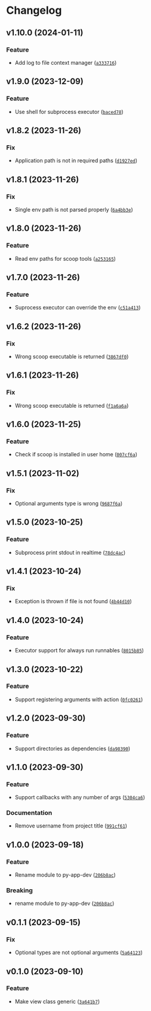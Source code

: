 # Changelog

<!--next-version-placeholder-->

## v1.10.0 (2024-01-11)

### Feature

* Add log to file context manager ([`a333716`](https://github.com/cuinixam/python-app-dev/commit/a3337164ce358de00f7dec9c5f67caac5118b814))

## v1.9.0 (2023-12-09)

### Feature

* Use shell for subprocess executor ([`baced78`](https://github.com/cuinixam/python-app-dev/commit/baced787c081f746fd21abf007d76a8cfdca0481))

## v1.8.2 (2023-11-26)

### Fix

* Application path is not in required paths ([`d1927ed`](https://github.com/cuinixam/python-app-dev/commit/d1927edc78ec0932c6310fa14cbc0434d9feecdb))

## v1.8.1 (2023-11-26)

### Fix

* Single env path is not parsed properly ([`6a4bb3e`](https://github.com/cuinixam/python-app-dev/commit/6a4bb3e948fc2730ccd3f2ff84023554cb63ca59))

## v1.8.0 (2023-11-26)

### Feature

* Read env paths for scoop tools ([`a253165`](https://github.com/cuinixam/python-app-dev/commit/a253165356672764d80288664f5ff57dbdbad12a))

## v1.7.0 (2023-11-26)

### Feature

* Suprocess executor can override the env ([`c51a413`](https://github.com/cuinixam/python-app-dev/commit/c51a4138f415ee7d4342dea4c4292556c32ee188))

## v1.6.2 (2023-11-26)

### Fix

* Wrong scoop executable is returned ([`3867df0`](https://github.com/cuinixam/python-app-dev/commit/3867df07643dcde3e1ca484091e70aa458a1630d))

## v1.6.1 (2023-11-26)

### Fix

* Wrong scoop executable is returned ([`f1a6a6a`](https://github.com/cuinixam/python-app-dev/commit/f1a6a6ae598e7cc55a926e704e7870fe298c4100))

## v1.6.0 (2023-11-25)

### Feature

* Check if scoop is installed in user home ([`007cf6a`](https://github.com/cuinixam/python-app-dev/commit/007cf6a6d349483a6cbeb170168b840a4fdc5acb))

## v1.5.1 (2023-11-02)

### Fix

* Optional arguments type is wrong ([`9687f6a`](https://github.com/cuinixam/python-app-dev/commit/9687f6a634046d16aee3d4f3b738b3ff31ef1c6a))

## v1.5.0 (2023-10-25)

### Feature

* Subprocess print stdout in realtime ([`78dc4ac`](https://github.com/cuinixam/python-app-dev/commit/78dc4ac02f9a1ff85cd45c697f2538757994683a))

## v1.4.1 (2023-10-24)

### Fix

* Exception is thrown if file is not found ([`4b44d10`](https://github.com/cuinixam/python-app-dev/commit/4b44d10d7f2d5eae9fa37768d626c216f7ac7848))

## v1.4.0 (2023-10-24)

### Feature

* Executor support for always run runnables ([`8015b85`](https://github.com/cuinixam/python-app-dev/commit/8015b858d457691978c6d161a990ae492fa5015c))

## v1.3.0 (2023-10-22)

### Feature

* Support registering arguments with action ([`0fc0261`](https://github.com/cuinixam/python-app-dev/commit/0fc02617712afdacd63b622bf69114542009d64e))

## v1.2.0 (2023-09-30)

### Feature

* Support directories as dependencies ([`da98390`](https://github.com/cuinixam/python-app-dev/commit/da983901e3c4d4b354ab7c57f61859962391cef7))

## v1.1.0 (2023-09-30)

### Feature

* Support callbacks with any number of args ([`5304ca6`](https://github.com/cuinixam/python-app-dev/commit/5304ca6f94e270792a2c742dfb23f7d20a5abcd0))

### Documentation

* Remove username from project title ([`991cf61`](https://github.com/cuinixam/python-app-dev/commit/991cf61ab45533a1d31e356a9d6c2e02c276ff17))

## v1.0.0 (2023-09-18)

### Feature

* Rename module to py-app-dev ([`206b8ac`](https://github.com/cuinixam/python-app-dev/commit/206b8ac6c5e43cb36fdf4172fe7b14c782185329))

### Breaking

* rename module to py-app-dev ([`206b8ac`](https://github.com/cuinixam/python-app-dev/commit/206b8ac6c5e43cb36fdf4172fe7b14c782185329))

## v0.1.1 (2023-09-15)

### Fix

* Optional types are not optional arguments ([`5a64123`](https://github.com/cuinixam/python-app-dev/commit/5a64123f8f049d90788e566892c226e2ddd4b68f))

## v0.1.0 (2023-09-10)

### Feature

* Make view class generic ([`3a641b7`](https://github.com/cuinixam/python-app-dev/commit/3a641b74839639351661d8a230c46662ad56e7f0))
